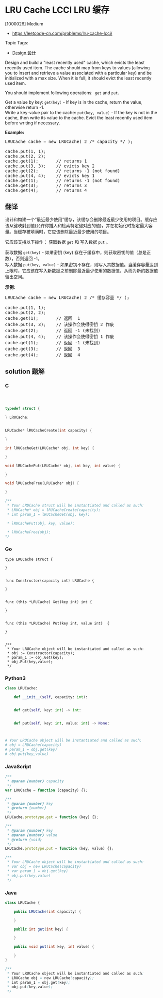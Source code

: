 # LRU Cache LCCI LRU 缓存

[1000026] Medium

- https://leetcode-cn.com/problems/lru-cache-lcci/

Topic Tags:

- [Design 设计](https://leetcode-cn.com/tag/design/)

Design and build a "least recently used" cache, which evicts the least recently used item. The cache should map from keys to values (allowing you to insert and retrieve a value associ­ated with a particular key) and be initialized with a max size. When it is full, it should evict the least recently used item.

You should implement following operations:  `get` and `put`.

Get a value by key: `get(key)` - If key is in the cache, return the value, otherwise return -1.  
Write a key-value pair to the cache: `put(key, value)` - If the key is not in the cache, then write its value to the cache. Evict the least recently used item before writing if necessary.

**Example:**

<pre>LRUCache cache = new LRUCache( 2 /* capacity */ );

cache.put(1, 1);
cache.put(2, 2);
cache.get(1);       // returns 1
cache.put(3, 3);    // evicts key 2
cache.get(2);       // returns -1 (not found)
cache.put(4, 4);    // evicts key 1
cache.get(1);       // returns -1 (not found)
cache.get(3);       // returns 3
cache.get(4);       // returns 4
</pre>

## 翻译

设计和构建一个“最近最少使用”缓存，该缓存会删除最近最少使用的项目。缓存应该从键映射到值(允许你插入和检索特定键对应的值)，并在初始化时指定最大容量。当缓存被填满时，它应该删除最近最少使用的项目。

它应该支持以下操作： 获取数据 `get` 和 写入数据 `put` 。

获取数据 `get(key)` - 如果密钥 (key) 存在于缓存中，则获取密钥的值（总是正数），否则返回 -1。  
写入数据 `put(key, value)` - 如果密钥不存在，则写入其数据值。当缓存容量达到上限时，它应该在写入新数据之前删除最近最少使用的数据值，从而为新的数据值留出空间。

**示例:**

<pre>LRUCache cache = new LRUCache( 2 /* 缓存容量 */ );

cache.put(1, 1);
cache.put(2, 2);
cache.get(1);       // 返回  1
cache.put(3, 3);    // 该操作会使得密钥 2 作废
cache.get(2);       // 返回 -1 (未找到)
cache.put(4, 4);    // 该操作会使得密钥 1 作废
cache.get(1);       // 返回 -1 (未找到)
cache.get(3);       // 返回  3
cache.get(4);       // 返回  4
</pre>

## solution 题解

### C

```c



typedef struct {

} LRUCache;


LRUCache* lRUCacheCreate(int capacity) {

}

int lRUCacheGet(LRUCache* obj, int key) {

}

void lRUCachePut(LRUCache* obj, int key, int value) {

}

void lRUCacheFree(LRUCache* obj) {

}

/**
 * Your LRUCache struct will be instantiated and called as such:
 * LRUCache* obj = lRUCacheCreate(capacity);
 * int param_1 = lRUCacheGet(obj, key);

 * lRUCachePut(obj, key, value);

 * lRUCacheFree(obj);
*/
```

### Go

```golang
type LRUCache struct {

}


func Constructor(capacity int) LRUCache {

}


func (this *LRUCache) Get(key int) int {

}


func (this *LRUCache) Put(key int, value int)  {

}


/**
 * Your LRUCache object will be instantiated and called as such:
 * obj := Constructor(capacity);
 * param_1 := obj.Get(key);
 * obj.Put(key,value);
 */
```

### Python3

```python
class LRUCache:

    def __init__(self, capacity: int):


    def get(self, key: int) -> int:


    def put(self, key: int, value: int) -> None:



# Your LRUCache object will be instantiated and called as such:
# obj = LRUCache(capacity)
# param_1 = obj.get(key)
# obj.put(key,value)
```

### JavaScript

```javascript
/**
 * @param {number} capacity
 */
var LRUCache = function (capacity) {};

/**
 * @param {number} key
 * @return {number}
 */
LRUCache.prototype.get = function (key) {};

/**
 * @param {number} key
 * @param {number} value
 * @return {void}
 */
LRUCache.prototype.put = function (key, value) {};

/**
 * Your LRUCache object will be instantiated and called as such:
 * var obj = new LRUCache(capacity)
 * var param_1 = obj.get(key)
 * obj.put(key,value)
 */
```

### Java

```java
class LRUCache {

    public LRUCache(int capacity) {

    }

    public int get(int key) {

    }

    public void put(int key, int value) {

    }
}

/**
 * Your LRUCache object will be instantiated and called as such:
 * LRUCache obj = new LRUCache(capacity);
 * int param_1 = obj.get(key);
 * obj.put(key,value);
 */
```
